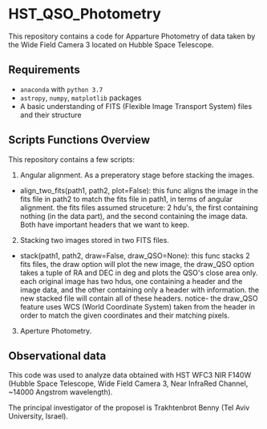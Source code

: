 # HST_QSO_Photometry

This repository contains a code for Apparture Photometry of data taken by the Wide Field Camera 3 located on Hubble Space Telescope. 

## Requirements

* `anaconda` with `python 3.7`
* `astropy`, `numpy`, `matplotlib` packages
* A basic understanding of FITS (Flexible Image Transport System) files and their structure

## Scripts Functions Overview

This repository contains a few scripts:

1. Angular alignment. As a preperatory stage before stacking the images.
* align_two_fits(path1, path2, plot=False):
    this func aligns the image in the fits file in path2 to match the fits file in path1, in terms of angular alignment.
    the fits files assumed struceture: 2 hdu's, the first containing nothing (in the data part), and the second containing the image data. 
    Both have important headers that we want to keep.
    
2. Stacking two images stored in two FITS files. 
* stack(path1, path2, draw=False, draw_QSO=None):
    this func stacks 2 fits files, the draw option will plot the new image, 
    the draw_QSO option takes a tuple of RA and DEC in deg and plots the QSO's close area only.
    each original image has two hdus, one containing a header and the image data, and the other containing only a header with information.
    the new stacked file will contain all of these headers.
    notice- the draw_QSO feature uses WCS (World Coordinate System) taken from the header in order to match the given coordinates and
    their matching pixels.

3. Aperture Photometry. 

## Observational data

This code was used to analyze data obtained with HST WFC3 NIR F140W (Hubble Space Telescope, Wide Field Camera 3, Near InfraRed Channel, ~14000 Angstrom wavelength). 

The principal investigator of the proposel is Trakhtenbrot Benny (Tel Aviv University, Israel).



